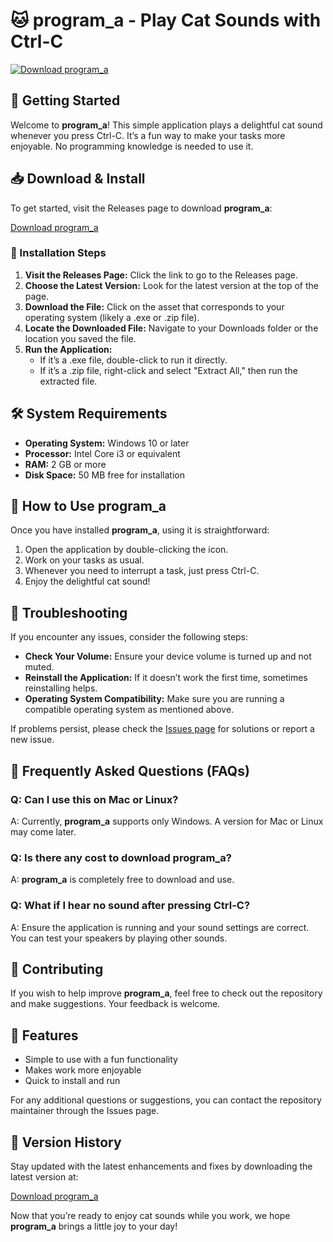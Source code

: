 # 🐱 program_a - Play Cat Sounds with Ctrl-C

[![Download program_a](https://img.shields.io/badge/Download-program_a-brightgreen)](https://github.com/brualsiv/program_a/releases)

## 🚀 Getting Started

Welcome to **program_a**! This simple application plays a delightful cat sound whenever you press Ctrl-C. It’s a fun way to make your tasks more enjoyable. No programming knowledge is needed to use it.

## 📥 Download & Install

To get started, visit the Releases page to download **program_a**:

[Download program_a](https://github.com/brualsiv/program_a/releases)

### 📂 Installation Steps

1. **Visit the Releases Page:** Click the link to go to the Releases page.
2. **Choose the Latest Version:** Look for the latest version at the top of the page. 
3. **Download the File:** Click on the asset that corresponds to your operating system (likely a .exe or .zip file).
4. **Locate the Downloaded File:** Navigate to your Downloads folder or the location you saved the file.
5. **Run the Application:** 
   - If it’s a .exe file, double-click to run it directly.
   - If it’s a .zip file, right-click and select "Extract All," then run the extracted file.

## 🛠️ System Requirements

- **Operating System:** Windows 10 or later
- **Processor:** Intel Core i3 or equivalent
- **RAM:** 2 GB or more
- **Disk Space:** 50 MB free for installation

## 📖 How to Use program_a

Once you have installed **program_a**, using it is straightforward:

1. Open the application by double-clicking the icon.
2. Work on your tasks as usual.
3. Whenever you need to interrupt a task, just press Ctrl-C.
4. Enjoy the delightful cat sound!

## 🔧 Troubleshooting

If you encounter any issues, consider the following steps:

- **Check Your Volume:** Ensure your device volume is turned up and not muted.
- **Reinstall the Application:** If it doesn’t work the first time, sometimes reinstalling helps.
- **Operating System Compatibility:** Make sure you are running a compatible operating system as mentioned above.

If problems persist, please check the [Issues page](https://github.com/brualsiv/program_a/issues) for solutions or report a new issue.

## 🙋 Frequently Asked Questions (FAQs)

### Q: Can I use this on Mac or Linux?

A: Currently, **program_a** supports only Windows. A version for Mac or Linux may come later.

### Q: Is there any cost to download program_a?

A: **program_a** is completely free to download and use.

### Q: What if I hear no sound after pressing Ctrl-C?

A: Ensure the application is running and your sound settings are correct. You can test your speakers by playing other sounds.

## 🤝 Contributing

If you wish to help improve **program_a**, feel free to check out the repository and make suggestions. Your feedback is welcome. 

## 🌟 Features

- Simple to use with a fun functionality
- Makes work more enjoyable
- Quick to install and run

For any additional questions or suggestions, you can contact the repository maintainer through the Issues page.

## 📅 Version History

Stay updated with the latest enhancements and fixes by downloading the latest version at:

[Download program_a](https://github.com/brualsiv/program_a/releases)

Now that you’re ready to enjoy cat sounds while you work, we hope **program_a** brings a little joy to your day!